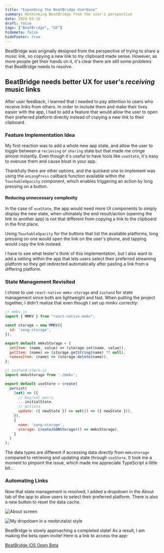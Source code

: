 ```yaml
---
title: "Expanding the BeatBridge Userbase"
summary: Rethinking BeatBridge from the user's perspective
date: 2024-03-16
draft: false
tags: ["BeatBridge", "UX"]
hidemeta: false
hideFooter: true
---
```


BeatBridge was originally designed from the perspective of trying to share a music link, so copying a new link to my clipboard made sense. However, as more people get their hands on it, it's clear there are still some problems that BeatBridge needs to resolve.

## BeatBridge needs better UX for user's *receiving* music links

After user feedback, I learned that I needed to pay attention to users who receive links from others. In order to include them and make their lives easier with the app, I had to add a feature that would allow the user to open their preferred platform directly instead of copying a new link to their clipboard.

### Feature Implementation Idea

My first reaction was to add a whole new app state, and allow the user to *toggle* between a `recieving` or `sharing` state but that made me cringe almost instantly. Even though it's useful to have tools like `useState`, it's easy to overuse them and cause bloat in your app.

Thankfully there are other options, and the quickest one to implement was using the `onLongPress` callback function available within the `TouchableOpacity` component, which enables triggering an action by long pressing on a button.

#### Reducing unnecessary complexity

In the case of `useState`, the app would need more UI components to simply display the new state, when ultimately the end result/action (opening the link to another app) is not that different from copying a link to the clipboard in the first place.

Using `TouchableOpacity` for the buttons that list the available platforms, long pressing on one would open the link on the user's phone, and tapping would copy the link instead.

I have to see what tester's think of this implementation, but I also want to add a setting within the app that lets users select their preferred streaming platform so they get redirected automatically after pasting a link from a differing platform.

### State Management Revisited

I chose to use `react-native-mmkv-storage` and `zustand` for state management since both are lightweight and fast. When putting the project together, I didn't realize that even though I set up mmkv correctly:

```js
// mmkv.js
import { MMKV } from "react-native-mmkv";

const storage = new MMKV({
  id: 'song-storage',
});

export default mmkvStorage = {
  setItem: (name, value) => (storage.set(name, value)),
  getItem: (name) => (storage.getString(name) ?? null),
  removeItem: (name) => (storage.delete(name)),
};
```

```js
// zustand-store.js
import mmkvStorage from './mmkv';

export default useStore = create(
  persist(
    (set) => ({
      // key/val pairs
      ...initialState,
      // actions
      update: ({ newState }) => set(() => ({ newState })),
    }),
    {
      name: 'song-storage',
      storage: createJSONStorage(() => mmkvStorage),
    }
  )
);
```

The data types are different if accessing data directly from `mmkvStorage` compared to retrieving and updating state through `useStore`. It took me a moment to pinpoint the issue, which made me appreciate TypeScript a little bit...

### Automating Links

Now that state management is resolved, I added a dropdown in the About tab of the app to allow users to select their preferred platform. There is also a new button to reset the data cache.

![About screen](./assets/aboutscreen.jpeg)

![My dropdown in a neobrutalist style](./assets/dropdown.jpeg)

BeatBridge is slowly approaching a completed state! As a result, I am making the beta open invite! Here is a link to access the app:

[BeatBridge iOS Open Beta](https://testflight.apple.com/join/JSaQ32JQ)
